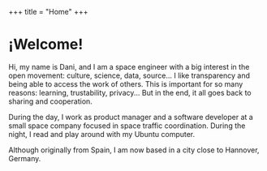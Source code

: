+++
title = "Home"
+++

# ¡Welcome!

Hi, my name is Dani, and I am a space engineer with a big interest in the open movement: culture, science, data, source... 
I like transparency and being able to access the work of others. 
This is important for so many reasons: learning, trustability, privacy... But in the end, it all goes back to sharing and cooperation.

During the day, I work as product manager and a software developer at a small space company focused in space traffic coordination. During the night, I read and play around with my Ubuntu computer.

Although originally from Spain, I am now based in a city close to Hannover, Germany.
